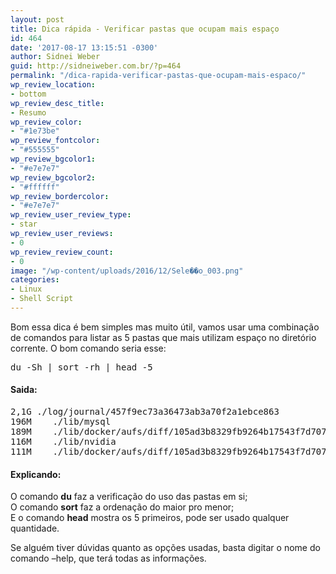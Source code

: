 ```yaml
---
layout: post
title: Dica rápida - Verificar pastas que ocupam mais espaço
id: 464
date: '2017-08-17 13:15:51 -0300'
author: Sidnei Weber
guid: http://sidneiweber.com.br/?p=464
permalink: "/dica-rapida-verificar-pastas-que-ocupam-mais-espaco/"
wp_review_location:
- bottom
wp_review_desc_title:
- Resumo
wp_review_color:
- "#1e73be"
wp_review_fontcolor:
- "#555555"
wp_review_bgcolor1:
- "#e7e7e7"
wp_review_bgcolor2:
- "#ffffff"
wp_review_bordercolor:
- "#e7e7e7"
wp_review_user_review_type:
- star
wp_review_user_reviews:
- 0
wp_review_review_count:
- 0
image: "/wp-content/uploads/2016/12/Sele��o_003.png"
categories:
- Linux
- Shell Script
---
```


Bom essa dica é bem simples mas muito útil, vamos usar uma combinação de comandos para listar as 5 pastas que mais utilizam espaço no diretório corrente. O bom comando seria esse:

<pre class="lang:sh decode:true ">du -Sh | sort -rh | head -5</pre>

#### Saida:

<pre class="lang:default decode:true ">2,1G	./log/journal/457f9ec73a36473ab3a70f2a1ebce863
196M	./lib/mysql
189M	./lib/docker/aufs/diff/105ad3b8329fb9264b17543f7d70746b1c330f18523f27cdee5ad3fdff966697/usr/bin
116M	./lib/nvidia
111M	./lib/docker/aufs/diff/105ad3b8329fb9264b17543f7d70746b1c330f18523f27cdee5ad3fdff966697/usr/share/cattle/0e44936b6b56ae4372799b0f48e6e934/WEB-INF/lib
</pre>

#### Explicando:

O comando **du** faz a verificação do uso das pastas em si;  
O comando **sort** faz a ordenação do maior pro menor;  
E o comando **head** mostra os 5 primeiros, pode ser usado qualquer quantidade.

Se alguém tiver dúvidas quanto as opções usadas, basta digitar o nome do comando &#8211;help, que terá todas as informações.
